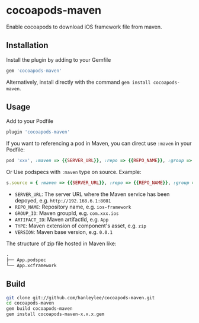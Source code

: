 # cocoapods-maven

Enable cocoapods to download iOS framework file from maven.

## Installation

Install the plugin by adding to your Gemfile

```ruby
gem 'cocoapods-maven'
```

Alternatively, install directly with the command `gem install cocoapods-maven`.

## Usage

Add to your Podfile

```ruby
plugin 'cocoapods-maven'
```

If you want to referencing a pod in Maven, you can direct use `:maven` in your Podfile:

```ruby
pod 'xxx', :maven => {{SERVER_URL}}, :repo => {{REPO_NAME}}, :group => {{GROUP_ID}}, :artifact => {{ARTIFACT_ID}}, :type => {{TYPE}}, :version => {{VERSION}}
```

Or Use podspecs with `:maven` type on source. Example:

```ruby
s.source = { :maven => {{SERVER_URL}}, :repo => {{REPO_NAME}}, :group => {{GROUP_ID}}, :artifact => {{ARTIFACT_ID}}, :type => {{TYPE}}, :version => {{VERSION}}  }
```

- `SERVER_URL`: The server URL where the Maven service has been depoyed, e.g. `http://192.168.6.1:8081`
- `REPO_NAME`: Repository name, e.g. `ios-framework`
- `GROUP_ID`: Maven groupId, e.g. `com.xxx.ios`
- `ARTIFACT_ID`: Maven artifactId, e.g. `App`
- `TYPE`: Maven extension of component's asset, e.g. `zip`
- `VERSION`: Maven base version, e.g. `0.0.1`

The structure of zip file hosted in Maven like:

```txt
.
├── App.podspec
└── App.xcframework
```

## Build

```sh
git clone git://github.com/hanleylee/cocoapods-maven.git
cd cocoapods-maven
gem build cocoapods-maven
gem install cocoapods-maven-x.x.x.gem
```

